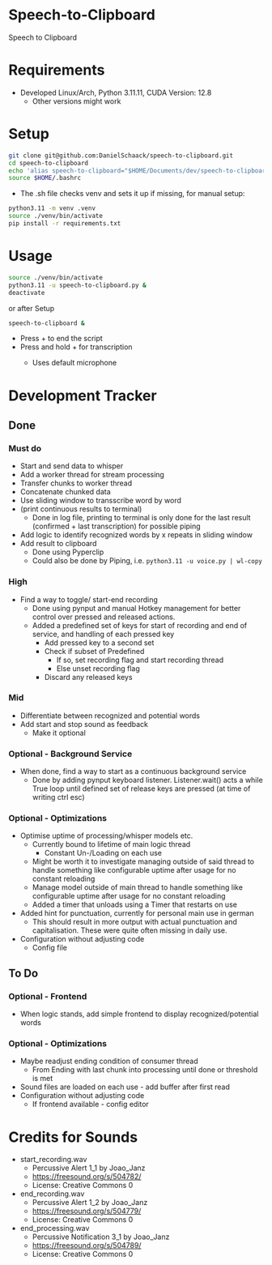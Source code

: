 # Speech-to-Clipboard
Speech to Clipboard

# Requirements
- Developed Linux/Arch, Python 3.11.11, CUDA Version: 12.8
    - Other versions might work

# Setup
```bash
git clone git@github.com:DanielSchaack/speech-to-clipboard.git
cd speech-to-clipboard
echo 'alias speech-to-clipboard="$HOME/Documents/dev/speech-to-clipboard/speech-to-clipboard.sh $@"'
source $HOME/.bashrc
```
- The .sh file checks venv and sets it up if missing, for manual setup:
```bash
python3.11 -m venv .venv
source ./venv/bin/activate
pip install -r requirements.txt
```

# Usage
```bash
source ./venv/bin/activate
python3.11 -u speech-to-clipboard.py &
deactivate
```
or after Setup
```bash
speech-to-clipboard &
```
- Press <ctrl>+<esc> to end the script
- Press and hold <alt>+<r> for transcription
    - Uses default microphone

# Development Tracker
## Done
### Must do
- Start and send data to whisper
- Add a worker thread for stream processing
- Transfer chunks to worker thread
- Concatenate chunked data
- Use sliding window to transscribe word by word
- (print continuous results to terminal)
    - Done in log file, printing to terminal is only done for the last result (confirmed + last transcription) for possible piping
- Add logic to identify recognized words by x repeats in sliding window
- Add result to clipboard
    - Done using Pyperclip
    - Could also be done by Piping, i.e. `python3.11 -u voice.py | wl-copy`

### High
- Find a way to toggle/ start-end recording
    - Done using pynput and manual Hotkey management for better control over pressed and released actions.
    - Added a predefined set of keys for start of recording and end of service, and handling of each pressed key
        - Add pressed key to a second set
        - Check if subset of Predefined
            - If so, set recording flag and start recording thread
            - Else unset recording flag
        - Discard any released keys

### Mid
- Differentiate between recognized and potential words
- Add start and stop sound as feedback
    - Make it optional

### Optional - Background Service
- When done, find a way to start as a continuous background service
    - Done by adding pynput keyboard listener. Listener.wait() acts a while True loop until defined set of release keys are pressed (at time of writing ctrl esc)

### Optional - Optimizations
- Optimise uptime of processing/whisper models etc.
    - Currently bound to lifetime of main logic thread
        - Constant Un-/Loading on each use
    - Might be worth it to investigate managing outside of said thread to handle something like configurable uptime after usage for no constant reloading
    - Manage model outside of main thread to handle something like configurable uptime after usage for no constant reloading
    - Added a timer that unloads using a Timer that restarts on use
- Added hint for punctuation, currently for personal main use in german
    - This should result in more output with actual punctuation and capitalisation. These were quite often missing in daily use.
- Configuration without adjusting code 
    - Config file

## To Do
### Optional - Frontend
- When logic stands, add simple frontend to display recognized/potential words
    
### Optional - Optimizations
- Maybe readjust ending condition of consumer thread
    - From Ending with last chunk into processing until done or threshold is met
- Sound files are loaded on each use - add buffer after first read
- Configuration without adjusting code 
    - If frontend available - config editor

# Credits for Sounds
- start_recording.wav 
    - Percussive Alert 1_1 by Joao_Janz
    - https://freesound.org/s/504782/
    - License: Creative Commons 0
- end_recording.wav
    - Percussive Alert 1_2 by Joao_Janz
    - https://freesound.org/s/504779/
    - License: Creative Commons 0
- end_processing.wav
    - Percussive Notification 3_1 by Joao_Janz
    - https://freesound.org/s/504789/
    - License: Creative Commons 0

